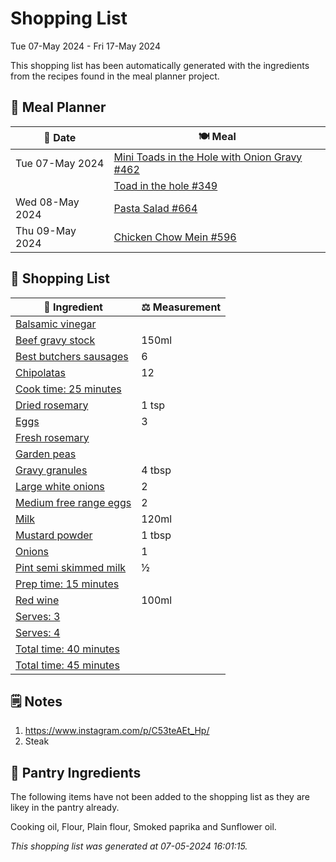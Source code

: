 # Shopping List

Tue 07-May 2024 - Fri 17-May 2024

This shopping list has been automatically generated with the ingredients from the recipes found in the meal planner project.

## 📅 Meal Planner

|📅 Date| 🍽️ Meal|
|----|----|
|Tue 07-May 2024|[Mini Toads in the Hole with Onion Gravy #462](https://github.com/jcallaghan/The-Cookbook/issues/462)|
||[Toad in the hole #349](https://github.com/jcallaghan/The-Cookbook/issues/349)|
|Wed 08-May 2024|[Pasta Salad #664](https://github.com/jcallaghan/The-Cookbook/issues/664)|
|Thu 09-May 2024|[Chicken Chow Mein #596](https://github.com/jcallaghan/The-Cookbook/issues/596)|

## 🛒 Shopping List

| 🍌 Ingredient| ⚖️ Measurement|
|----------|-----------|
|[Balsamic vinegar](https://www.sainsburys.co.uk/gol-ui/SearchResults/Balsamic%20vinegar)||
|[Beef gravy stock](https://www.sainsburys.co.uk/gol-ui/SearchResults/Beef%20gravy%20stock)|150ml|
|[Best butchers sausages](https://www.sainsburys.co.uk/gol-ui/SearchResults/Best%20butchers%20sausages)|6|
|[Chipolatas](https://www.sainsburys.co.uk/gol-ui/SearchResults/Chipolatas)|12|
|[Cook time: 25 minutes](https://www.sainsburys.co.uk/gol-ui/SearchResults/Cook%20time:%2025%20minutes)||
|[Dried rosemary](https://www.sainsburys.co.uk/gol-ui/SearchResults/Dried%20rosemary)|1 tsp|
|[Eggs](https://www.sainsburys.co.uk/gol-ui/SearchResults/Eggs)|3|
|[Fresh rosemary](https://www.sainsburys.co.uk/gol-ui/SearchResults/Fresh%20rosemary)||
|[Garden peas](https://www.sainsburys.co.uk/gol-ui/SearchResults/Garden%20peas)||
|[Gravy granules](https://www.sainsburys.co.uk/gol-ui/SearchResults/Gravy%20granules)|4 tbsp|
|[Large white onions](https://www.sainsburys.co.uk/gol-ui/SearchResults/Large%20white%20onions)|2|
|[Medium free range eggs](https://www.sainsburys.co.uk/gol-ui/SearchResults/Medium%20free%20range%20eggs)|2|
|[Milk](https://www.sainsburys.co.uk/gol-ui/SearchResults/Milk)|120ml|
|[Mustard powder](https://www.sainsburys.co.uk/gol-ui/SearchResults/Mustard%20powder)|1 tbsp|
|[Onions](https://www.sainsburys.co.uk/gol-ui/SearchResults/Onions)|1|
|[Pint semi skimmed milk](https://www.sainsburys.co.uk/gol-ui/SearchResults/Pint%20semi%20skimmed%20milk)|½|
|[Prep time: 15 minutes](https://www.sainsburys.co.uk/gol-ui/SearchResults/Prep%20time:%2015%20minutes)||
|[Red wine](https://www.sainsburys.co.uk/gol-ui/SearchResults/Red%20wine)|100ml|
|[Serves: 3](https://www.sainsburys.co.uk/gol-ui/SearchResults/Serves:%203)||
|[Serves: 4](https://www.sainsburys.co.uk/gol-ui/SearchResults/Serves:%204)||
|[Total time: 40 minutes](https://www.sainsburys.co.uk/gol-ui/SearchResults/Total%20time:%2040%20minutes)||
|[Total time: 45 minutes](https://www.sainsburys.co.uk/gol-ui/SearchResults/Total%20time:%2045%20minutes)||

## 🗒️ Notes

1. https://www.instagram.com/p/C53teAEt_Hp/
1. Steak

## 🏪 Pantry Ingredients

The following items have not been added to the shopping list as they are likey in the pantry already.

Cooking oil, Flour, Plain flour, Smoked paprika and Sunflower oil.


_This shopping list was generated at 07-05-2024 16:01:15._